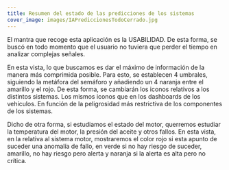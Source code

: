 ```yaml
---
title: Resumen del estado de las predicciones de los sistemas
cover_image: images/IAPrediccionesTodoCerrado.jpg
---
```



El mantra que recoge esta aplicación es la USABILIDAD. De esta forma, se buscó en todo momento que el usuario no tuviera que perder el tiempo en analizar complejas señales.

En esta vista, lo que buscamos es dar el máximo de información de la manera más comprimida posible. Para esto, se establecen 4 umbrales, siguiendo la metáfora del semáforo y añadiendo un 4 naranja entre el amarillo y el rojo. De esta forma, se cambiarán los iconos relativos a los distintos sistemas. Los mismos iconos que en los dashboards de los vehículos. En función de la peligrosidad más restrictiva de los componentes de los sistemas.

Dicho de otra forma, si estudiamos el estado del motor, querremos estudiar la temperatura del motor, la presión del aceite y otros fallos. En esta vista, en la relativa al sistema motor, mostraremos el color rojo si esta apunto de suceder una anomalía de fallo, en verde si no hay riesgo de suceder, amarillo, no hay riesgo pero alerta y naranja si la alerta es alta pero no crítica.



